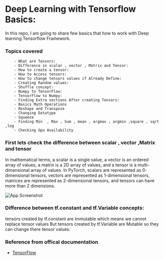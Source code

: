 
# Deep Learning with Tensorflow Basics:

In this repo, I am going to share few basics that how to work with Deep learning Tensorflow Framework.


### Topics covered 

        - What are Tensors:
        - Difference in scalar , vector , Matrix and Tensor:
        - How to create a tensor:
        - How to Access tensors:
        - How to change tensors values if Already Define:
        - Creating Random values:
        - Shuffle concept:
        - Numpy to TensorFlow:
        - TensorFlow to Numpy:
        - Finding Extra sections After creating Tensors:
        - Basics Math Operations
        - Reshape and Transpose 
        - Changing Datatype 
        - Squeeze 
        - Finding Min  , Max , Sum , mean , argmax , argmin ,square , sqrt ,log
        - Checking Gpu Availability



### First lets check the difference between scalar , vector ,Matrix and tensor

In mathematical terms, a scalar is a single value, a vector is an ordered array of values, a matrix is a 2D array of values, and a tensor is a multi-dimensional array of values. In PyTorch, scalars are represented as 0-dimensional tensors, vectors are represented as 1-dimensional tensors, matrices are represented as 2-dimensional tensors, and tensors can have more than 2 dimensions.

![App Screenshot](https://hadrienj.github.io/assets/images/2.1/scalar-vector-matrix-tensor.png)


### Difference between tf.constant and tf.Variable concepts:

tensors created by tf.constant are Immutable which means we cannot replace tensor values 
But tensors created by tf.Variable are Mutable so they can change there tensor values:

### Reference from offical documentation 

- [TensorFlow](https://www.tensorflow.org/)

